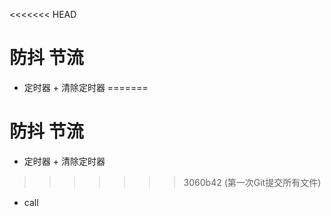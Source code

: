 <<<<<<< HEAD
# 防抖 节流

- 定时器 + 清除定时器
=======
# 防抖 节流

- 定时器 + 清除定时器
>>>>>>> 3060b42 (第一次Git提交所有文件)
- call 